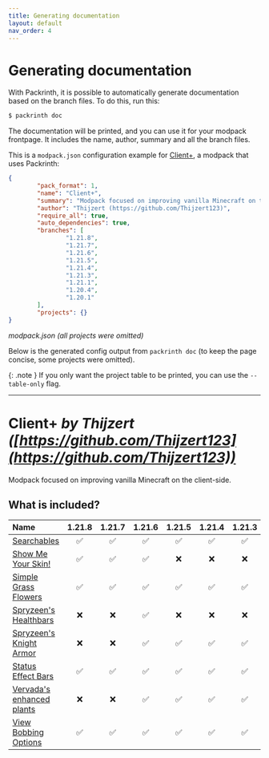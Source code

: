 ```yaml
---
title: Generating documentation
layout: default
nav_order: 4
---
```


# Generating documentation

With Packrinth, it is possible to automatically generate documentation based on the branch files.
To do this, run this:
```bash
$ packrinth doc
```
The documentation will be printed, and you can use it for your modpack frontpage. It includes the name, author,
summary and all the branch files.

This is a `modpack.json` configuration example for [Client+](https://github.com/Thijzert123/client-plus),
a modpack that uses Packrinth:
```json
{
        "pack_format": 1,
        "name": "Client+",
        "summary": "Modpack focused on improving vanilla Minecraft on the client-side.",
        "author": "Thijzert (https://github.com/Thijzert123)",
        "require_all": true,
        "auto_dependencies": true,
        "branches": [
                "1.21.8",
                "1.21.7",
                "1.21.6",
                "1.21.5",
                "1.21.4",
                "1.21.3",
                "1.21.1",
                "1.20.4",
                "1.20.1"
        ],
        "projects": {}
}
```
_modpack.json (all projects were omitted)_

Below is the generated config output from `packrinth doc` (to keep the page concise, some projects were omitted).

{: .note }
If you only want the project table to be printed, you can use the `--table-only` flag.

---

# Client+ _by Thijzert ([https://github.com/Thijzert123](https://github.com/Thijzert123))_
Modpack focused on improving vanilla Minecraft on the client-side.
## What is included?

|Name|1.21.8|1.21.7|1.21.6|1.21.5|1.21.4|1.21.3|1.21.1|1.20.4|1.20.1|
|:--|:-:|:-:|:-:|:-:|:-:|:-:|:-:|:-:|:-:|
|[Searchables](https://modrinth.com/project/fuuu3xnx)|✅|✅|✅|✅|✅|✅|✅|✅|✅|
|[Show Me Your Skin!](https://modrinth.com/project/bD7YqcA3)|✅|✅|✅|❌|❌|❌|✅|✅|✅|
|[Simple Grass Flowers](https://modrinth.com/project/ti9KkMHm)|✅|✅|✅|✅|✅|✅|❌|❌|❌|
|[Spryzeen's Healthbars](https://modrinth.com/project/ZMcqgmIV)|❌|❌|✅|❌|❌|❌|❌|❌|❌|
|[Spryzeen's Knight Armor](https://modrinth.com/project/EwJHG2NA)|❌|❌|✅|✅|✅|✅|❌|❌|❌|
|[Status Effect Bars](https://modrinth.com/project/x02cBj9Y)|✅|✅|✅|✅|✅|✅|✅|✅|✅|
|[Vervada's enhanced plants](https://modrinth.com/project/ghc0v6DT)|❌|❌|✅|✅|✅|✅|❌|❌|❌|
|[View Bobbing Options](https://modrinth.com/project/Yr9J16k6)|✅|✅|✅|✅|✅|✅|✅|✅|✅|
